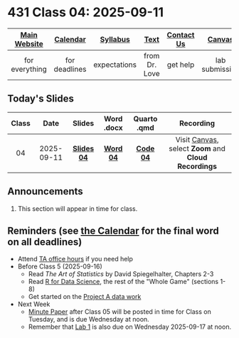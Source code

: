 # 431 Class 04: 2025-09-11

[Main Website](https://thomaselove.github.io/431-2025/) | [Calendar](https://thomaselove.github.io/431-2025/calendar.html) | [Syllabus](https://thomaselove.github.io/431-syllabus-2025/) | [Text](https://thomaselove.github.io/431-book/) | [Contact Us](https://thomaselove.github.io/431-2025/contact.html) | [Canvas](https://canvas.case.edu) | [Data and Code](https://github.com/THOMASELOVE/431-data)
:-----------: | :--------------: | :----------: | :---------: | :-------------: | :-----------: | :------------:
for everything | for deadlines | expectations | from Dr. Love | get help | lab submission | for downloads

## Today's Slides

Class | Date | Slides | Word .docx | Quarto .qmd | Recording
:---: | :--------: | :------: | :------: | :------: | :-------------:
04 | 2025-09-11 | **[Slides 04](https://thomaselove.github.io/431-slides-2025/class04.html)** | **[Word 04](https://thomaselove.github.io/431-slides-2025/class04w.docx)** | **[Code 04](https://github.com/THOMASELOVE/431-slides-2025/blob/main/class04.qmd)** | Visit [Canvas](https://canvas.case.edu/), select **Zoom** and **Cloud Recordings**

## Announcements

1. This section will appear in time for class. 

## Reminders (see [the Calendar](https://thomaselove.github.io/431-2025/calendar.html) for the final word on all deadlines)

- Attend [TA office hours](https://thomaselove.github.io/431-2025/contact.html#ta-office-hours) if you need help     
- Before Class 5 (2025-09-16)
    - Read *The Art of Statistics* by David Spiegelhalter, Chapters 2-3
    - Read [R for Data Science](https://r4ds.hadley.nz/), the rest of the "Whole Game" (sections 1-8)
    - Get started on the [Project A data work](https://thomaselove.github.io/431-projectA-2025/)
- Next Week
    - [Minute Paper](https://github.com/THOMASELOVE/431-minute-2025/tree/main) after Class 05 will be posted in time for Class on Tuesday, and is due Wednesday at noon.
    - Remember that [Lab 1](https://github.com/THOMASELOVE/431-labs-2025) is also due on Wednesday 2025-09-17 at noon.
